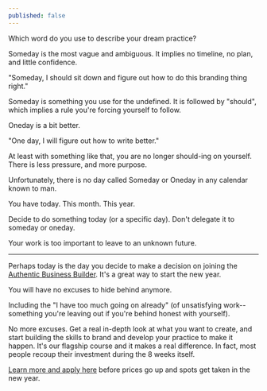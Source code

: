 ```yaml
---
published: false
---
```

Which word do you use to describe your dream practice?

Someday is the most vague and ambiguous. It implies no timeline, no plan, and little confidence.

"Someday, I should sit down and figure out how to do this branding thing right."

Someday is something you use for the undefined. It is followed by "should", which implies a rule you're forcing yourself to follow.

Oneday is a bit better.

"One day, I will figure out how to write better."

At least with something like that, you are no longer should-ing on yourself. There is less pressure, and more purpose.

Unfortunately, there is no day called Someday or Oneday in any calendar known to man.

You have today. This month. This year.

Decide to do something today (or a specific day). Don't delegate it to someday or oneday.

Your work is too important to leave to an unknown future.

----

Perhaps today is the day you decide to make a decision on joining the [Authentic Business Builder](https://buildyourbook.org/academy/the-authentic-business-builder/).
It's a great way to start the new year.

You will have no excuses to hide behind anymore.

Including the "I have too much going on already" (of unsatisfying work--something you're leaving out if you're behind honest with yourself).

No more excuses. Get a real in-depth look at what you want to create, and start building the skills to brand and develop your practice to make it happen. It's our flagship course and it makes a real difference. In fact, most people recoup their investment during the 8 weeks itself.

[Learn more and apply here](https://buildyourbook.org/academy/the-authentic-business-builder/) before prices go up and spots get taken in the new year.